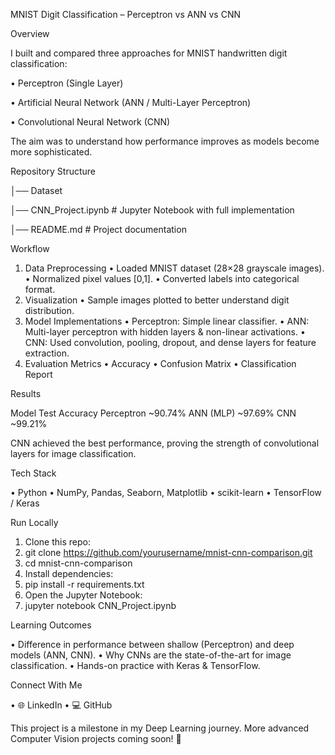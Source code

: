 MNIST Digit Classification – Perceptron vs ANN vs CNN

Overview

I built and compared three approaches for MNIST handwritten digit classification:

  •	Perceptron (Single Layer)
  
  •	Artificial Neural Network (ANN / Multi-Layer Perceptron)
  
  •	Convolutional Neural Network (CNN)
  
The aim was to understand how performance improves as models become more sophisticated.

Repository Structure

│── Dataset

│── CNN_Project.ipynb     # Jupyter Notebook with full implementation

│── README.md             # Project documentation

Workflow

1.	Data Preprocessing
•	Loaded MNIST dataset (28×28 grayscale images).
•	Normalized pixel values [0,1].
•	Converted labels into categorical format.
2.	Visualization
•	Sample images plotted to better understand digit distribution.
3.	Model Implementations
•	Perceptron: Simple linear classifier.
•	ANN: Multi-layer perceptron with hidden layers & non-linear activations.
•	CNN: Used convolution, pooling, dropout, and dense layers for feature extraction.
4.	Evaluation Metrics
•	Accuracy
•	Confusion Matrix
•	Classification Report

Results

Model	Test Accuracy
Perceptron	~90.74%
ANN (MLP)	~97.69%
CNN	~99.21%

CNN achieved the best performance, proving the strength of convolutional layers for image classification.

Tech Stack

•	Python
•	NumPy, Pandas, Seaborn, Matplotlib
•	scikit-learn
•	TensorFlow / Keras

Run Locally

1.	Clone this repo:
2.	git clone https://github.com/yourusername/mnist-cnn-comparison.git
3.	cd mnist-cnn-comparison
4.	Install dependencies:
5.	pip install -r requirements.txt
6.	Open the Jupyter Notebook:
7.	jupyter notebook CNN_Project.ipynb

Learning Outcomes

•	Difference in performance between shallow (Perceptron) and deep models (ANN, CNN).
•	Why CNNs are the state-of-the-art for image classification.
•	Hands-on practice with Keras & TensorFlow.

Connect With Me

•	🌐 LinkedIn
•	💻 GitHub

This project is a milestone in my Deep Learning journey. More advanced Computer Vision projects coming soon! 🚀
